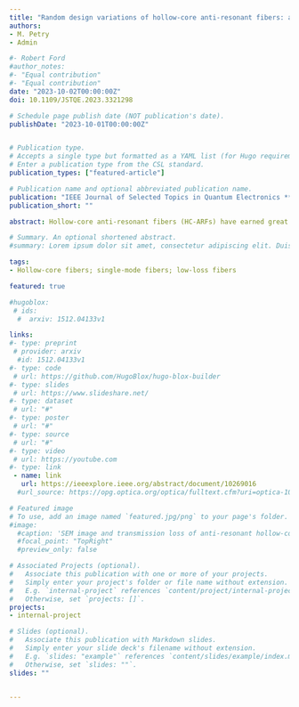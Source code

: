 ```yaml
---
title: "Random design variations of hollow-core anti-resonant fibers: a Monte-Carlo study"
authors:
- M. Petry
- Admin

#- Robert Ford
#author_notes:
#- "Equal contribution"
#- "Equal contribution"
date: "2023-10-02T00:00:00Z"
doi: 10.1109/JSTQE.2023.3321298

# Schedule page publish date (NOT publication's date).
publishDate: "2023-10-01T00:00:00Z"


# Publication type.
# Accepts a single type but formatted as a YAML list (for Hugo requirements).
# Enter a publication type from the CSL standard.
publication_types: ["featured-article"]

# Publication name and optional abbreviated publication name.
publication: "IEEE Journal of Selected Topics in Quantum Electronics **30**, 1 (2023)"
publication_short: ""

abstract: Hollow-core anti-resonant fibers (HC-ARFs) have earned great attention in the fiber optics community due to their remarkable light-guiding properties and broad application spectrum. Particularly nested HC-ARFs have recently reached competitiveness to standard single-mode fibers (SMFs) in theory and even outperform them in certain categories. Key to their success is a precisely fine-tuned geometry, which inherently leaves optical characteristics highly susceptible to minimal structural deviations. When fabricating fibers, these come into play and manifest themselves in various imperfections to the geometry, ultimately worsening the fiber performance. In this article, for the first time to the best of our knowledge, these imperfections are statistically modeled and analyzed on their impact on the propagation loss in a Monte-Carlo fashioned simulation. Randomly varying outer and nested tube wall thicknesses as well as random tube angle offsets are considered. It is observed, that the loss increase caused by angular offsets dominates over varying tube thicknesses by approximately one order of magnitude for FM and two orders of magnitude for HOM propagation at a wavelength of 1.55μm. Moreover, the higher-order-mode-extinction-ratio (HOMER) is proportional to the intensity of structural variations, indicating an increase in the ‘single-modeness’ of a fabricated fiber. Furthermore, a bend condition worsens the loss contribution of both effects applied jointly dramatically to a value of +50% at a bend radius of 4cm compared to +7% for a straight fiber. We believe that our thorough investigations on the random structural perturbations of HC-ARFs will aid in fully exploiting to predict the performance of realistic HC-ARFs after fabrication.

# Summary. An optional shortened abstract.
#summary: Lorem ipsum dolor sit amet, consectetur adipiscing elit. Duis posuere tellus ac convallis placerat. Proin tincidunt magna sed ex sollicitudin condimentum.

tags:
- Hollow-core fibers; single-mode fibers; low-loss fibers

featured: true

#hugoblox:
 # ids:
  #  arxiv: 1512.04133v1

links:
#- type: preprint
 # provider: arxiv
  #id: 1512.04133v1
#- type: code
 # url: https://github.com/HugoBlox/hugo-blox-builder
#- type: slides
 # url: https://www.slideshare.net/
#- type: dataset
 # url: "#"
#- type: poster
 # url: "#"
#- type: source
 # url: "#"
#- type: video
 # url: https://youtube.com
#- type: link
 - name: link
   url: https://ieeexplore.ieee.org/abstract/document/10269016
  #url_source: https://opg.optica.org/optica/fulltext.cfm?uri=optica-10-10-1253

# Featured image
# To use, add an image named `featured.jpg/png` to your page's folder. 
#image:
  #caption: 'SEM image and transmission loss of anti-resonant hollow-core fiber'
  #focal_point: "TopRight"
  #preview_only: false

# Associated Projects (optional).
#   Associate this publication with one or more of your projects.
#   Simply enter your project's folder or file name without extension.
#   E.g. `internal-project` references `content/project/internal-project/index.md`.
#   Otherwise, set `projects: []`.
projects:
- internal-project

# Slides (optional).
#   Associate this publication with Markdown slides.
#   Simply enter your slide deck's filename without extension.
#   E.g. `slides: "example"` references `content/slides/example/index.md`.
#   Otherwise, set `slides: ""`.
slides: ""


---
```

